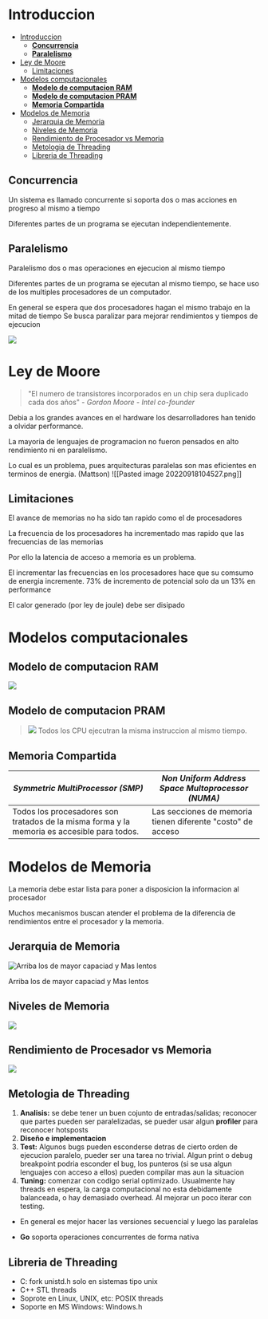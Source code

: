 # Introduccion

- [Introduccion](#introduccion)
  - [**Concurrencia**](#concurrencia)
  - [**Paralelismo**](#paralelismo)
- [Ley de Moore](#ley-de-moore)
  - [Limitaciones](#limitaciones)
- [Modelos computacionales](#modelos-computacionales)
  - [**Modelo de computacion RAM**](#modelo-de-computacion-ram)
  - [**Modelo de computacion PRAM**](#modelo-de-computacion-pram)
  - [**Memoria Compartida**](#memoria-compartida)
- [Modelos de Memoria](#modelos-de-memoria)
  - [Jerarquia de Memoria](#jerarquia-de-memoria)
  - [Niveles de Memoria](#niveles-de-memoria)
  - [Rendimiento de Procesador vs Memoria](#rendimiento-de-procesador-vs-memoria)
  - [Metologia de Threading](#metologia-de-threading)
  - [Libreria de Threading](#libreria-de-threading)

## **Concurrencia**

Un sistema es llamado concurrente si soporta dos o mas acciones en progreso al mismo a tiempo

Diferentes partes de un programa se ejecutan independientemente.

## **Paralelismo**

Paralelismo dos o mas operaciones en ejecucion al mismo tiempo

Diferentes partes de un programa se ejecutan al mismo tiempo, se hace uso de los multiples procesadores de un computador.

En general se espera que dos procesadores hagan el mismo trabajo en la mitad de tiempo
Se busca paralizar para mejorar rendimientos y tiempos de ejecucion

![](../img/Pasted%20image%2020220918104513.png)

# Ley de Moore

>"El numero de transistores incorporados en un chip sera duplicado cada dos años"
>*- Gordon Moore - Intel co-founder*

Debia a los grandes avances en el hardware los desarrolladores han tenido a olvidar performance.

La mayoria de lenguajes de programacion no fueron pensados en alto rendimiento ni en paralelismo.

Lo cual es un problema, pues arquitecturas paralelas son mas eficientes en terminos de energia. (Mattson)
![[Pasted image 20220918104527.png]]

## Limitaciones

El avance de memorias no ha sido tan rapido como el de procesadores

La frecuencia de los procesadores ha incrementado mas rapido que las frecuencias de las memorias

Por ello la latencia de acceso a memoria es un problema.

El incrementar las frecuencias en los procesadores hace que su comsumo de energia incremente. 73% de incremento de potencial solo da un 13% en performance

El calor generado (por ley de joule) debe ser disipado

# Modelos computacionales

## **Modelo de computacion RAM**

![](../img/Pasted%20image%2020220917152532.png)

## **Modelo de computacion PRAM**

> ![](../img/Pasted%20image%2020220917152953.png)
Todos los CPU ejecutran la misma instruccion al mismo tiempo.

## **Memoria Compartida**

|*Symmetric MultiProcessor (SMP)*|*Non Uniform Address Space Multoprocessor (NUMA)*|
|-|-|
|Todos los procesadores son tratados de la misma forma y la memoria es accesible para todos.|Las secciones de memoria tienen diferente "costo" de acceso|

# Modelos de Memoria

La memoria debe estar lista para poner a disposicion la informacion al procesador

Muchos mecanismos buscan atender el problema de la diferencia de rendimientos entre el procesador y la memoria.

## Jerarquia de Memoria

![Arriba los de mayor capaciad y Mas lentos](../img/Pasted%20image%2020220917160419.png)

Arriba los de mayor capaciad y Mas lentos

## Niveles de Memoria

![](../img/Pasted%20image%2020220917162519.png)

## Rendimiento de Procesador vs Memoria

![](../img/2022-11-04T21:35:08,472707620-05:00.png)

## Metologia de Threading

1. **Analisis:** se debe tener un buen cojunto de entradas/salidas; reconocer que partes pueden ser paralelizadas, se pueder usar algun **profiler** para reconocer hotsposts
2. **Diseño e implementacion**
3. **Test:** Algunos bugs pueden esconderse detras de cierto orden de ejecucion paralelo, pueder ser una tarea no trivial. Algun print o debug breakpoint podria esconder el bug, los punteros (si se usa algun lenguajes con acceso a ellos) pueden compilar mas aun la situacion
4. **Tuning:** comenzar con codigo serial optimizado. Usualmente hay threads en espera, la carga computacional no esta debidamente balanceada, o hay demasiado overhead. Al mejorar un poco iterar con testing.

- En general es mejor hacer las versiones secuencial y luego las paralelas

- **Go** soporta operaciones concurrentes de forma nativa

## Libreria de Threading

- C: fork unistd.h solo en sistemas tipo unix
- C++ STL threads
- Soprote en Linux, UNIX, etc: POSIX threads
- Soporte en MS Windows: Windows.h
